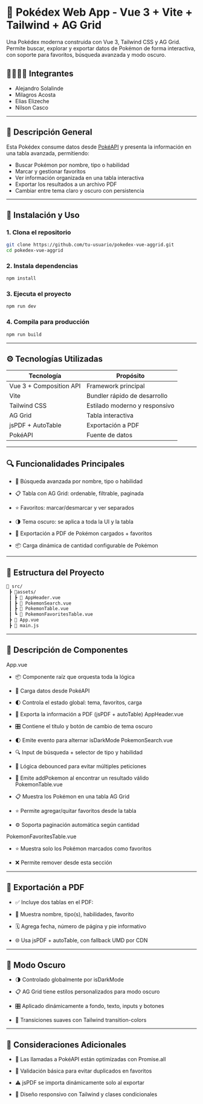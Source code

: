 # 🧩 Pokédex Web App - Vue 3 + Vite + Tailwind + AG Grid

Una Pokédex moderna construida con Vue 3, Tailwind CSS y AG Grid. Permite buscar, explorar y exportar datos de Pokémon de forma interactiva, con soporte para favoritos, búsqueda avanzada y modo oscuro.

## 🙍‍♀️🙍‍♂️ Integrantes
- Alejandro Solalinde
- Milagros Acosta
- Elias Elizeche
- Nilson Casco

---

## 🧠 Descripción General

Esta Pokédex consume datos desde [PokéAPI](https://pokeapi.co/) y presenta la información en una tabla avanzada, permitiendo:

- Buscar Pokémon por nombre, tipo o habilidad
- Marcar y gestionar favoritos
- Ver información organizada en una tabla interactiva
- Exportar los resultados a un archivo PDF
- Cambiar entre tema claro y oscuro con persistencia

---

## 🚀 Instalación y Uso

### 1. Clona el repositorio

```bash
git clone https://github.com/tu-usuario/pokedex-vue-aggrid.git
cd pokedex-vue-aggrid
```
### 2. Instala dependencias
```bash
npm install
```
### 3. Ejecuta el proyecto
```bash
npm run dev
```
### 4. Compila para producción
```bash
npm run build
```
---

## ⚙️ Tecnologías Utilizadas
| Tecnología              | Propósito                     |
| ----------------------- | ----------------------------- |
| Vue 3 + Composition API | Framework principal           |
| Vite                    | Bundler rápido de desarrollo  |
| Tailwind CSS            | Estilado moderno y responsivo |
| AG Grid                 | Tabla interactiva             |
| jsPDF + AutoTable       | Exportación a PDF             |
| PokéAPI                 | Fuente de datos               |

---

## 🔍 Funcionalidades Principales
- 🔎 Búsqueda avanzada por nombre, tipo o habilidad

- 📋 Tabla con AG Grid: ordenable, filtrable, paginada

- ⭐ Favoritos: marcar/desmarcar y ver separados

- 🌗 Tema oscuro: se aplica a toda la UI y la tabla

- 📄 Exportación a PDF de Pokémon cargados + favoritos

- 📦 Carga dinámica de cantidad configurable de Pokémon

---

## 🧱 Estructura del Proyecto
```bash
📁 src/
 ┣ 📂assets/
 ┃ ┣ 📄 AppHeader.vue
 ┃ ┣ 📄 PokemonSearch.vue
 ┃ ┣ 📄 PokemonTable.vue
 ┃ ┗ 📄 PokemonFavoritesTable.vue
 ┣ 📄 App.vue
 ┣ 📄 main.js
```

---

## 🧠 Descripción de Componentes
App.vue
- 📦 Componente raíz que orquesta toda la lógica

- 🔁 Carga datos desde PokéAPI

- 🌓 Controla el estado global: tema, favoritos, carga

- 📄 Exporta la información a PDF (jsPDF + autoTable)
AppHeader.vue
- 🎛 Contiene el título y botón de cambio de tema oscuro

- 🌓 Emite evento para alternar isDarkMode
PokemonSearch.vue
- 🔍 Input de búsqueda + selector de tipo y habilidad

- 🔁 Lógica debounced para evitar múltiples peticiones

- 🔗 Emite addPokemon al encontrar un resultado válido
PokemonTable.vue
- 📋 Muestra los Pokémon en una tabla AG Grid

- ⭐ Permite agregar/quitar favoritos desde la tabla

- ⚙️ Soporta paginación automática según cantidad

PokemonFavoritesTable.vue
- ⭐ Muestra solo los Pokémon marcados como favoritos

- ❌ Permite remover desde esta sección

---

## 📄 Exportación a PDF
- ✅ Incluye dos tablas en el PDF:

- 📝 Muestra nombre, tipo(s), habilidades, favorito

- 🗓 Agrega fecha, número de página y pie informativo

- 🌐 Usa jsPDF + autoTable, con fallback UMD por CDN

---

##  🎨 Modo Oscuro
- 🌗 Controlado globalmente por isDarkMode

- 📋 AG Grid tiene estilos personalizados para modo oscuro

- 🎛 Aplicado dinámicamente a fondo, texto, inputs y botones

- 🎨 Transiciones suaves con Tailwind transition-colors

---

## 🧪 Consideraciones Adicionales
- 📶 Las llamadas a PokéAPI están optimizadas con Promise.all

- 🧼 Validación básica para evitar duplicados en favoritos

- ⚠️ jsPDF se importa dinámicamente solo al exportar

- 📱 Diseño responsivo con Tailwind y clases condicionales
